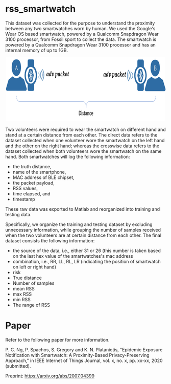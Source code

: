 # rss_smartwatch

This dataset was collected for the purpose to understand the proximity between any two smartwatches worn by human.
We used the Google's Wear OS based smartwatch, powered by a Qualcomm Snapdragon Wear 3100 processor, from Fossil sport to collect the data.
The smartwatch is powered by a Qualcomm Snapdragon Wear 3100 processor and has an internal memory of up to 1GB.

<p align="center">
  <img alt="Smartphones carried by users on different body positions" 
       width="500" height="200"
       src="/figure/watch data collection illustration.png" />
</p>

Two volunteers were required to wear the smartwatch on different hand and stand at a certain distance from each other.
The direct data refers to the dataset collected when one volunteer wore the smartwatch on the left hand and the other on the right hand; 
whereas the crosswise data refers to the dataset collected when both volunteers wore the smartwatch on the same hand.
Both smartwatches will log the following information:
<ul>
  <li>the truth distance,</li>
  <li>name of the smartphone,</li>
  <li>MAC address of BLE chipset,</li>
  <li>the packet payload,</li>
  <li>RSS values,</li>
  <li>time elapsed, and</li>
  <li>timestamp </li>
</ul>
These raw data was exported to Matlab and reorganized into training and testing data.

Specifically, we organize the training and testing dataset by excluding unnecessary information, while grouping the number of samples received when the two volunteers are at certain distance from each other.
The final dataset consists the following information:
<ul>
  <li>the source of the data, i.e., either 31 or 26 (this number is taken based on the last hex value of the smartwatches's mac address  </li>
  <li>combination, i.e., RR, LL, RL, LR (indicating the position of smartwatch on left or right hand)</li>
  <li>risk</li>
  <li>True distance</li>
  <li>Number of samples</li>
  <li>mean RSS</li>
  <li>max RSS</li>
  <li>min RSS</li>
  <li>The range of RSS</li>
</ul>

# Paper
Refer to the following paper for more information.

P. C. Ng, P. Spachos, S. Gregory and K. N. Plataniotis, "Epidemic Exposure Notification with Smartwatch: A Proximity-Based Privacy-Preserving Approach," in IEEE Internet of Things Journal, vol. x, no. x, pp. xx-xx, 2020 (submitted).

Preprint: https://arxiv.org/abs/2007.04399
